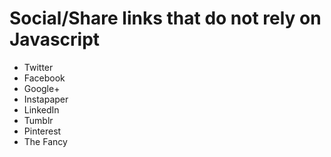 # Social/Share links that do not rely on Javascript

* Twitter
* Facebook
* Google+
* Instapaper
* LinkedIn
* Tumblr
* Pinterest
* The Fancy
